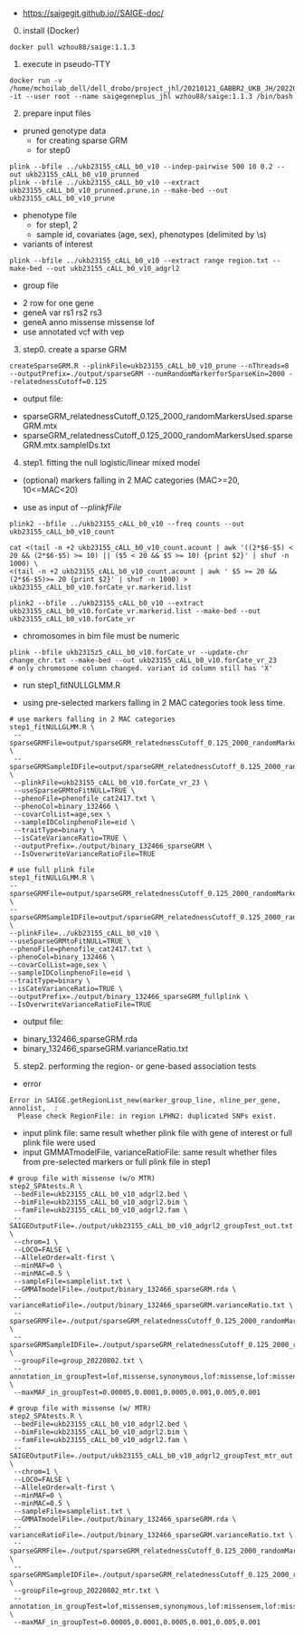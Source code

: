 - https://saigegit.github.io//SAIGE-doc/
0. install (Docker)
~~~bashscript
docker pull wzhou88/saige:1.1.3
~~~
1. execute in pseudo-TTY
~~~bashscript
docker run -v /home/mchoilab_dell/dell_drobo/project_jhl/20210121_GABBR2_UKB_JH/20220403_analysis:/data -it --user root --name saigegeneplus_jhl wzhou88/saige:1.1.3 /bin/bash
~~~

2. prepare input files
- pruned genotype data 
  * for creating sparse GRM
  * for step0
~~~bashscript
plink --bfile ../ukb23155_cALL_b0_v10 --indep-pairwise 500 10 0.2 --out ukb23155_cALL_b0_v10_prunned
plink --bfile ../ukb23155_cALL_b0_v10 --extract ukb23155_cALL_b0_v10_prunned.prune.in --make-bed --out ukb23155_cALL_b0_v10_prune
~~~
- phenotype file
  * for step1, 2
  * sample id, covariates (age, sex), phenotypes (delimited by \s)
- variants of interest 
~~~bashscript
plink --bfile ../ukb23155_cALL_b0_v10 --extract range region.txt --make-bed --out ukb23155_cALL_b0_v10_adgrl2
~~~
- group file
 * 2 row for one gene
  * geneA var rs1 rs2 rs3
  * geneA anno missense missense lof
 * use annotated vcf with vep

3. step0. create a sparse GRM
~~~bashscript
createSparseGRM.R --plinkFile=ukb23155_cALL_b0_v10_prune --nThreads=8 --outputPrefix=./output/sparseGRM --numRandomMarkerforSparseKin=2000 --relatednessCutoff=0.125
~~~
- output file:
 * sparseGRM_relatednessCutoff_0.125_2000_randomMarkersUsed.sparseGRM.mtx
 * sparseGRM_relatednessCutoff_0.125_2000_randomMarkersUsed.sparseGRM.mtx.sampleIDs.txt

4. step1. fitting the null logistic/linear mixed model
- (optional) markers falling in 2 MAC categories (MAC>=20, 10<=MAC<20)
* use as input of *--plinkfFile*
~~~bashscript
plink2 --bfile ../ukb23155_cALL_b0_v10 --freq counts --out ukb23155_cALL_b0_v10_count

cat <(tail -n +2 ukb23155_cALL_b0_v10_count.acount | awk '((2*$6-$5) < 20 && (2*$6-$5) >= 10) || ($5 < 20 && $5 >= 10) {print $2}' | shuf -n 1000) \
<(tail -n +2 ukb23155_cALL_b0_v10_count.acount | awk ' $5 >= 20 && (2*$6-$5)>= 20 {print $2}' | shuf -n 1000) > ukb23155_cALL_b0_v10.forCate_vr.markerid.list

plink2 --bfile ../ukb23155_cALL_b0_v10 --extract ukb23155_cALL_b0_v10.forCate_vr.markerid.list --make-bed --out ukb23155_cALL_b0_v10.forCate_vr
~~~
- chromosomes in bim file must be numeric 
~~~bashscript
plink --bfile ukb2315z5_cALL_b0_v10.forCate_vr --update-chr change_chr.txt --make-bed --out ukb23155_cALL_b0_v10.forCate_vr_23
# only chromosome column changed. variant id column still has 'X'
~~~
- run step1_fitNULLGLMM.R
* using pre-selected markers falling in 2 MAC categories took less time.  
~~~bashscript
# use markers falling in 2 MAC categories 
step1_fitNULLGLMM.R \
 --sparseGRMFile=output/sparseGRM_relatednessCutoff_0.125_2000_randomMarkersUsed.sparseGRM.mtx \
 --sparseGRMSampleIDFile=output/sparseGRM_relatednessCutoff_0.125_2000_randomMarkersUsed.sparseGRM.mtx.sampleIDs.txt \
 --plinkFile=ukb23155_cALL_b0_v10.forCate_vr_23 \
 --useSparseGRMtoFitNULL=TRUE \
 --phenoFile=phenofile_cat2417.txt \
 --phenoCol=binary_132466 \
 --covarColList=age,sex \
 --sampleIDColinphenoFile=eid \
 --traitType=binary \
 --isCateVarianceRatio=TRUE \
 --outputPrefix=./output/binary_132466_sparseGRM \
 --IsOverwriteVarianceRatioFile=TRUE	

# use full plink file
step1_fitNULLGLMM.R \
--sparseGRMFile=output/sparseGRM_relatednessCutoff_0.125_2000_randomMarkersUsed.sparseGRM.mtx \
--sparseGRMSampleIDFile=output/sparseGRM_relatednessCutoff_0.125_2000_randomMarkersUsed.sparseGRM.mtx.sampleIDs.txt \
--plinkFile=../ukb23155_cALL_b0_v10 \
--useSparseGRMtoFitNULL=TRUE \
--phenoFile=phenofile_cat2417.txt \
--phenoCol=binary_132466 \
--covarColList=age,sex \
--sampleIDColinphenoFile=eid \
--traitType=binary \
--isCateVarianceRatio=TRUE \
--outputPrefix=./output/binary_132466_sparseGRM_fullplink \
--IsOverwriteVarianceRatioFile=TRUE
~~~
- output file:
 * binary_132466_sparseGRM.rda
 * binary_132466_sparseGRM.varianceRatio.txt

5. step2. performing the region- or gene-based association tests
- error
~~~bashscript
Error in SAIGE.getRegionList_new(marker_group_line, nline_per_gene, annolist,  :
  Please check RegionFile: in region LPHN2: duplicated SNPs exist.
~~~
- input plink file: same result whether plink file with gene of interest or full plink file were used
- input GMMATmodelFile, varianceRatioFile: same result whether files from pre-selected markers or full plink file in step1
~~~bashscript
# group file with missense (w/o MTR)
step2_SPAtests.R \
 --bedFile=ukb23155_cALL_b0_v10_adgrl2.bed \
 --bimFile=ukb23155_cALL_b0_v10_adgrl2.bim \
 --famFile=ukb23155_cALL_b0_v10_adgrl2.fam \
 --SAIGEOutputFile=./output/ukb23155_cALL_b0_v10_adgrl2_groupTest_out.txt \
 --chrom=1 \
 --LOCO=FALSE \
 --AlleleOrder=alt-first \
 --minMAF=0 \
 --minMAC=0.5 \
 --sampleFile=samplelist.txt \
 --GMMATmodelFile=./output/binary_132466_sparseGRM.rda \
 --varianceRatioFile=./output/binary_132466_sparseGRM.varianceRatio.txt \
 --sparseGRMFile=./output/sparseGRM_relatednessCutoff_0.125_2000_randomMarkersUsed.sparseGRM.mtx \
 --sparseGRMSampleIDFile=./output/sparseGRM_relatednessCutoff_0.125_2000_randomMarkersUsed.sparseGRM.mtx.sampleIDs.txt \
 --groupFile=group_20220802.txt \
 --annotation_in_groupTest=lof,missense,synonymous,lof:missense,lof:missense:synonymous \
 --maxMAF_in_groupTest=0.00005,0.0001,0.0005,0.001,0.005,0.001

# group file with missense (w/ MTR)
step2_SPAtests.R \
 --bedFile=ukb23155_cALL_b0_v10_adgrl2.bed \
 --bimFile=ukb23155_cALL_b0_v10_adgrl2.bim \
 --famFile=ukb23155_cALL_b0_v10_adgrl2.fam \
 --SAIGEOutputFile=./output/ukb23155_cALL_b0_v10_adgrl2_groupTest_mtr_out.txt \
 --chrom=1 \
 --LOCO=FALSE \
 --AlleleOrder=alt-first \
 --minMAF=0 \
 --minMAC=0.5 \
 --sampleFile=samplelist.txt \
 --GMMATmodelFile=./output/binary_132466_sparseGRM.rda \
 --varianceRatioFile=./output/binary_132466_sparseGRM.varianceRatio.txt \
 --sparseGRMFile=./output/sparseGRM_relatednessCutoff_0.125_2000_randomMarkersUsed.sparseGRM.mtx \
 --sparseGRMSampleIDFile=./output/sparseGRM_relatednessCutoff_0.125_2000_randomMarkersUsed.sparseGRM.mtx.sampleIDs.txt \
 --groupFile=group_20220802_mtr.txt \
 --annotation_in_groupTest=lof,missensem,synonymous,lof:missensem,lof:missensem:synonymous \
 --maxMAF_in_groupTest=0.00005,0.0001,0.0005,0.001,0.005,0.001
~~~
